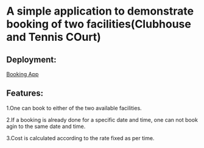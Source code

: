 # A simple application to demonstrate booking of two facilities(Clubhouse and Tennis COurt)

## Deployment:
[Booking App](https://elaborate-melba-42c7b4.netlify.app/)

## Features:
1.One can book to either of the two available facilities.

2.If a booking is already done for a specific date and time, one can not book agin to the same date and time.

3.Cost is calculated according to the rate fixed as per time.

